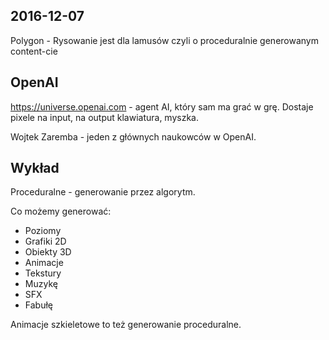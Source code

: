 ## 2016-12-07

Polygon - Rysowanie jest dla lamusów czyli o proceduralnie generowanym content-cie

## OpenAI

https://universe.openai.com - agent AI, który sam ma grać w grę. Dostaje pixele na input, na output klawiatura, myszka.

Wojtek Zaremba - jeden z głównych naukowców w OpenAI.

## Wykład

Proceduralne - generowanie przez algorytm.

Co możemy generować:

- Poziomy
- Grafiki 2D
- Obiekty 3D
- Animacje
- Tekstury
- Muzykę
- SFX
- Fabułę

Animacje szkieletowe to też generowanie proceduralne.

